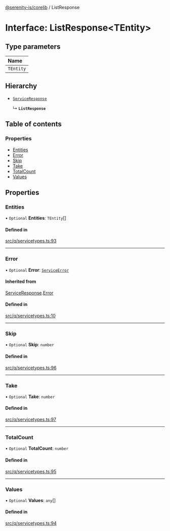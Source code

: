 [@serenity-is/corelib](../README.md) / ListResponse

# Interface: ListResponse<TEntity\>

## Type parameters

| Name |
| :------ |
| `TEntity` |

## Hierarchy

- [`ServiceResponse`](ServiceResponse.md)

  ↳ **`ListResponse`**

## Table of contents

### Properties

- [Entities](ListResponse.md#entities)
- [Error](ListResponse.md#error)
- [Skip](ListResponse.md#skip)
- [Take](ListResponse.md#take)
- [TotalCount](ListResponse.md#totalcount)
- [Values](ListResponse.md#values)

## Properties

### Entities

• `Optional` **Entities**: `TEntity`[]

#### Defined in

[src/q/servicetypes.ts:93](https://github.com/serenity-is/serenity/blob/master/packages/corelib/src/q/servicetypes.ts#L93)

___

### Error

• `Optional` **Error**: [`ServiceError`](ServiceError.md)

#### Inherited from

[ServiceResponse](ServiceResponse.md).[Error](ServiceResponse.md#error)

#### Defined in

[src/q/servicetypes.ts:10](https://github.com/serenity-is/serenity/blob/master/packages/corelib/src/q/servicetypes.ts#L10)

___

### Skip

• `Optional` **Skip**: `number`

#### Defined in

[src/q/servicetypes.ts:96](https://github.com/serenity-is/serenity/blob/master/packages/corelib/src/q/servicetypes.ts#L96)

___

### Take

• `Optional` **Take**: `number`

#### Defined in

[src/q/servicetypes.ts:97](https://github.com/serenity-is/serenity/blob/master/packages/corelib/src/q/servicetypes.ts#L97)

___

### TotalCount

• `Optional` **TotalCount**: `number`

#### Defined in

[src/q/servicetypes.ts:95](https://github.com/serenity-is/serenity/blob/master/packages/corelib/src/q/servicetypes.ts#L95)

___

### Values

• `Optional` **Values**: `any`[]

#### Defined in

[src/q/servicetypes.ts:94](https://github.com/serenity-is/serenity/blob/master/packages/corelib/src/q/servicetypes.ts#L94)

